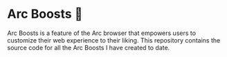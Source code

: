 # Arc Boosts 🚀

Arc Boosts is a feature of the Arc browser that empowers users to customize their web experience to their liking. This repository contains the source code for all the Arc Boosts I have created to date.

